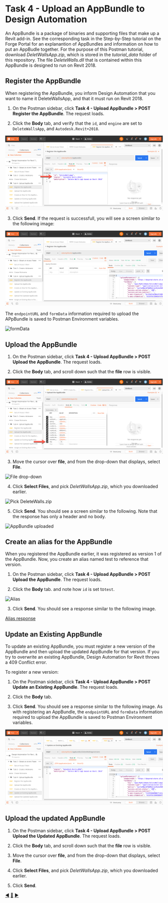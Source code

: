 # Task 4 - Upload an AppBundle to Design Automation

An AppBundle is a package of binaries and supporting files that make up a Revit add-in. See the corresponding task in the Step-by-Step tutorial on the Forge Portal for an explanantion of AppBundles and information on how to put an AppBudle together. For the purpose of this Postman tutorial,  download *DeletWallsApp.zip*, which is stored in the *tutorial_data* folder of this repository. The file *DeleteWalls.dll* that is contained within this AppBundle is designed to run on Revit 2018.

## Register the AppBundle

When registering the AppBundle, you inform Design Automation that you want to name it DeleteWallsApp, and that it must run on Revit 2018.

1. On the Postman sidebar, click **Task 4 - Upload AppBundle > POST Register the AppBundle**. The request loads.

2. Click the **Body** tab, and verify that the `id`, and `engine` are set to `DeleteWallsApp`, and `Autodesk.Revit+2018`.

![AppBundle Body](../images/task4-appbundle_body.png "AppBundle Body") 

3. Click **Send**. If the request is successfull, you will see a screen similar to the following image:

![AppBundel Registered](../images/task4-appbundle_registered.png "AppBundel Registered")

The `endpointURL` and `formData` information required to upload the APpBundle is saved to Postman Environment variables.

![formData](../images/task4-appbundle_formdata.png "formData")

## Upload the AppBundle

1. On the Postman sidebar, click **Task 4 - Upload AppBundle > POST Upload the AppBundle**. The request loads.

2. Click the **Body** tab, and scroll down such that the **file** row is visible.

![Body tab](../images/task4-appbundle_file.png "Body tab")

3. Move the cursor over **file**, and from the drop-down that displays, select **File**. 

![File drop-down](../images/task4-appbundle_file_dropdown "File drop-down")

4. Click **Select Files**, and pick *DeletWallsApp.zip*, which you downloaded earlier.

![Pick DeleteWalls.zip](../images/task4-appbundle_select_file "Pick DeleteWalls.zip")

5. Click **Send**. You should see a screen similar to the following. Note that the response has only a header and no body.

![AppBundle uploaded](../images/task4-appbundle_select_file "AppBundle uploaded")

## Create an alias for the AppBundle

When you registered the AppBundle earlier, it was registered as version 1 of the AppBundle. Now, you create an alias named test to reference that version.

1. On the Postman sidebar, click **Task 4 - Upload AppBundle > POST Upload the AppBundle**. The request loads.

2. Click the **Body** tab. and note how `id` is set to`test`.

![Alias](../imsages/task4-appbundle_alias.png "Alias")

3. Click **Send**. You should see a response similar to the following image.

[Alias response](../images/task4-appbundle_alias_set.png "Alias respose")

## Update an Existing AppBundle

To update an existing AppBundle, you must register a new version of the AppBundle and then upload the updated AppBundle for that version. If you try to overwrite an existing AppBundle, Design Automation for Revit throws a 409 Conflict error.

To register a new version:

1. On the Postman sidebar, click **Task 4 - Upload AppBundle > POST Update an Existing AppBundle**. The request loads.

2. Click the **Body** tab.

3. Click **Send**. You should see a response similar to the following image. As with registering an AppBundle, the `endpointURL` and `formData` information required to upload the AppBundle is saved to Postman Environment variables.

![New version sucessful](../images/task4-appbundle_new_version_successfull.png "New version successfull")

## Upload the updated AppBundle

1. On the Postman sidebar, click **Task 4 - Upload AppBundle > POST Upload the Updated AppBundle**. The request loads.

2. Click the **Body** tab, and scroll down such that the **file** row is visible.

3. Move the cursor over **file**, and from the drop-down that displays, select **File**. 

4. Click **Select Files**, and pick *DeletWallsApp.zip*, which you downloaded earlier.

5. Click **Send**.





[:arrow_backward:](task-3.md)  [:arrow_up_small:](../readme.md)  [:arrow_forward:](task-5.md)
